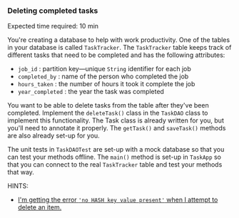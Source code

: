 ### Deleting completed tasks

Expected time required: 10 min

You're creating a database to help with work productivity. One of the tables in your database is called `TaskTracker`. 
The `TaskTracker` table keeps track of different tasks that need to be completed and has the following attributes:

* `job_id` : partition key—unique `String` identifier for each job
* `completed_by` : name of the person who completed the job
* `hours_taken` : the number of hours it took it complete the job
* `year_completed` : the year the task was completed

You want to be able to delete tasks from the table after they've been completed. Implement the `deleteTask()` class in
the `TaskDAO` class to implement this functionality. The Task class is already written for you, but you'll need to 
annotate it properly. The `getTask()` and `saveTask()` methods are also already set-up for you. 

The unit tests in `TaskDAOTest` are set-up with a mock database so that you can test your methods offline. The `main()` 
method is set-up in `TaskApp` so that you can connect to the real `TaskTracker` table and test your methods that way.

HINTS:
* [I'm getting the error `'no HASH key value present'` when I attempt to delete an item.](./hints/hint-01.md)

